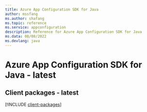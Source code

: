 ```yaml
---
title: Azure App Configuration SDK for Java
author: mssfang
ms.author: shafang
ms.topic: reference
ms.service: appconfiguration
description: Reference for Azure App Configuration SDK for Java
ms.data: 08/08/2022
ms.devlang: java
---
```

# Azure App Configuration SDK for Java - latest

## Client packages - latest
[!INCLUDE [client-packages](app-configuration-client-index.md)]